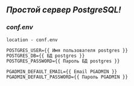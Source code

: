 _**Простой сервер PostgreSQL!**_
--------------------------------


### **_conf.env_**
`location - conf.env`


~~~~
POSTGRES_USER={{ Имя пользователя postgres }}
POSTGRES_DB={{ БД postgres }}
POSTGRES_PASSWORD={{ Пароль БД postgres }}

PGADMIN_DEFAULT_EMAIL={{ Email PGADMIN }}
PGADMIN_DEFAULT_PASSWORD={{ Пароль PGADMIN }}
~~~~